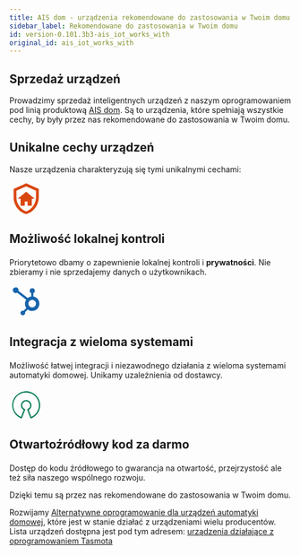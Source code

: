 ```yaml
---
title: AIS dom - urządzenia rekomendowane do zastosowania w Twoim domu
sidebar_label: Rekomendowane do zastosowania w Twoim domu
id: version-0.101.3b3-ais_iot_works_with
original_id: ais_iot_works_with
---
```


## Sprzedaż urządzeń

Prowadzimy sprzedaż inteligentnych urządzeń z naszym oprogramowaniem pod linią produktową [AIS dom](https://ais-dom.pl/pl/new/1/phot).
Są to urządzenia, które spełniają wszystkie cechy, by były przez nas rekomendowane do zastosowania w Twoim domu.


## Unikalne cechy urządzeń

Nasze urządzenia charakteryzują się tymi unikalnymi cechami:

<div class="gridBlock">
<div class="blockElement alignCenter imageAlignTop threeByGridBlock">
<div class="blockImage"><svg style="width:60px;height:60px" viewBox="0 0 24 24">
    <path fill="#d9480f" d="M21,11C21,16.55 17.16,21.74 12,23C6.84,21.74 3,16.55 3,11V5L12,1L21,5V11M12,21C15.75,20 19,15.54 19,11.22V6.3L12,3.18L5,6.3V11.22C5,15.54 8.25,20 12,21M11,14H13V17H16V12H18L12,7L6,12H8V17H11V14" />
</svg>
</svg></div>
<div class="blockContent"><h2><div><span><p>Możliwość lokalnej kontroli</p></span></div></h2>
<div><span><p>Priorytetowo dbamy o zapewnienie lokalnej kontroli i <b>prywatności</b>. Nie zbieramy i nie sprzedajemy danych o użytkownikach.</p>
</span></div></div></div>
<div class="blockElement alignCenter imageAlignTop threeByGridBlock">
<div class="blockImage"><svg style="width:60px;height:60px" viewBox="0 0 24 24">
    <path fill="#1864ab" d="M17.1,8.6V6.2C17.7,5.9 18.2,5.3 18.2,4.6V4.5C18.2,3.5 17.4,2.7 16.4,2.7H16.3C15.3,2.7 14.5,3.5 14.5,4.5V4.6C14.5,5.3 14.9,5.9 15.6,6.2V8.6C14.7,8.7 13.8,9.1 13.1,9.7L6.5,4.6C6.8,3.5 6.1,2.3 5,2.1C3.9,1.9 2.8,2.4 2.5,3.5C2.2,4.6 2.9,5.8 4,6.1C4.5,6.2 5.1,6.2 5.6,5.9L12,10.9C10.8,12.7 10.8,15 12.1,16.8L10.1,18.8C9.9,18.8 9.8,18.7 9.6,18.7C8.7,18.7 7.9,19.5 7.9,20.4C7.9,21.3 8.7,22 9.6,22C10.5,22 11.3,21.2 11.3,20.3V20.3C11.3,20.1 11.3,20 11.2,19.8L13.1,17.9C15.4,19.6 18.7,19.2 20.4,16.9C22.1,14.6 21.7,11.3 19.4,9.6C18.8,9.1 18,8.7 17.1,8.6M16.3,16.4C14.8,16.4 13.6,15.2 13.6,13.7C13.6,12.2 14.8,11 16.3,11C17.8,11 19,12.2 19,13.7C19,15.2 17.8,16.4 16.3,16.4" />
</svg></div>
<div class="blockContent"><h2><div><span><p>Integracja z wieloma systemami</p></span></div></h2>
<div><span><p>Możliwość łatwej integracji i niezawodnego działania z wieloma systemami automatyki domowej. Unikamy uzależnienia od dostawcy.</p>
</span></div></div></div>

<div class="blockElement alignCenter imageAlignTop threeByGridBlock">
<div class="blockImage"><svg style="width:60px;height:60px" viewBox="0 0 24 24">
    <path fill="#087f5b" d="M15.41,22C15.35,22 15.28,22 15.22,22C15.1,21.95 15,21.85 14.96,21.73L12.74,15.93C12.65,15.69 12.77,15.42 13,15.32C13.71,15.06 14.28,14.5 14.58,13.83C15.22,12.4 14.58,10.73 13.15,10.09C11.72,9.45 10.05,10.09 9.41,11.5C9.11,12.21 9.09,13 9.36,13.69C9.66,14.43 10.25,15 11,15.28C11.24,15.37 11.37,15.64 11.28,15.89L9,21.69C8.96,21.81 8.87,21.91 8.75,21.96C8.63,22 8.5,22 8.39,21.96C3.24,19.97 0.67,14.18 2.66,9.03C4.65,3.88 10.44,1.31 15.59,3.3C18.06,4.26 20.05,6.15 21.13,8.57C22.22,11 22.29,13.75 21.33,16.22C20.32,18.88 18.23,21 15.58,22C15.5,22 15.47,22 15.41,22M12,3.59C7.03,3.46 2.9,7.39 2.77,12.36C2.68,16.08 4.88,19.47 8.32,20.9L10.21,16C8.38,15 7.69,12.72 8.68,10.89C9.67,9.06 11.96,8.38 13.79,9.36C15.62,10.35 16.31,12.64 15.32,14.47C14.97,15.12 14.44,15.65 13.79,16L15.68,20.93C17.86,19.95 19.57,18.16 20.44,15.93C22.28,11.31 20.04,6.08 15.42,4.23C14.33,3.8 13.17,3.58 12,3.59Z" />
</svg></div>
<div class="blockContent"><h2><div><span><p>Otwartoźródłowy kod za darmo</p>
</span></div></h2><div><span><p>Dostęp do kodu źródłowego to gwarancja na otwartość, przejrzystość ale też siła naszego wspólnego rozwoju.</p>
</span></div></div></div>
</div>

Dzięki temu są przez nas rekomendowane do zastosowania w Twoim domu.


Rozwijamy [Alternatywne oprogramowanie dla urządzeń automatyki domowej](/AIS-docs/docs/en/ais_iot_firmware_index.html), które jest w stanie działać z urządzeniami wielu producentów. Lista urządzeń dostępna jest pod tym adresem: <a href="https://blakadder.github.io/templates/all.html" target="_blank">urządzenia działające z oprogramowaniem Tasmota</a>


